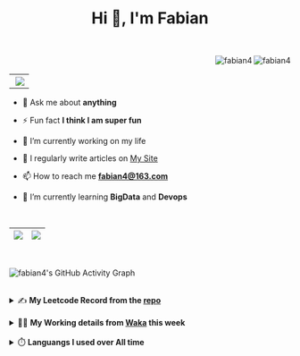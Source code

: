<h1 align="center">Hi 👋, I'm Fabian</h1>

<br/>

<img align="right" src="https://komarev.com/ghpvc/?username=fabian4&label=views&color=0e75b6&style=flat" alt="fabian4" /><img align="right" src="https://img.shields.io/badge/Author-fabian4-orange?logo=Dark%20Reader" alt="fabian4" />

<br/>

<table align="right" border="0.5"><tr><th><img align="right"  src="https://github-readme-stats.vercel.app/api/top-langs/?username=fabian4&layout=compact&theme=buefy&hide_border=true"/</th></tr></table>

- 💬 Ask me about **anything**

- ⚡ Fun fact **I think I am super fun**

- 🔭 I’m currently working on my life

- 📝 I regularly write articles on [My Site](https://fabian4.site/)

- 📫 How to reach me **fabian4@163.com**

- 🌱 I’m currently learning **BigData** and **Devops** 

<!-- - 📄 Know about my Daily details on [My Personal Blog Galllery](https://fabian4.github.io/gallery/) -->

<br/>

|  <img align="center" src="https://github-readme-streak-stats.herokuapp.com/?user=fabian4&theme=gruvbox_duo&currStreakNum=2FD3EB&fire=pink&sideLabels=F00&hide_border=true&date_format=[Y.]n.j" /> |  <img align="center" src="https://github-readme-stats.vercel.app/api?username=fabian4&count_private=true&show_icons=true&theme=flag-india&show_owner=true&hide_border=true" />|
| ------------- | ------------- |

<br/>

![fabian4's GitHub Activity Graph](https://github-readme-activity-graph.cyclic.app/graph?username=fabian4&theme=github-light)

<br/>
<details>
  <summary>✍️ <b>My Leetcode Record from the <a href="https://github.com/fabian4/leetcode">repo</a></b></summary>
 
 ---
  
|[![Leetcode Stats](https://leetcard.jacoblin.cool/fabianbao?theme=light&font=Zen%20Kurenaido&ext=heatmap&site=cn&border=0)](https://leetcode-cn.com/u/fabianbao/)|
| ------------- |
  
<!--|[![Leetcode Stats](https://leetcard.jacoblin.cool/fabianbao?theme=light&font=Bubbler%20One&ext=heatmap&site=cn&border=0)](https://leetcode-cn.com/u/fabianbao/)|[![fabian's LeetCode Stats](https://leetcode-stats.vercel.app/api?username=fabian)](https://leetcode-cn.com/u/fabianbao/)|
| ------------- | ------------- | -->
  
|![image](https://user-images.githubusercontent.com/60428924/216034888-f8b4b00e-da4c-486c-9872-e4a18b9c6325.png)|
| ------------- |
|![image](https://user-images.githubusercontent.com/60428924/216035023-02273762-0103-4d59-affc-23d4d0c18d1d.png)|
  
</details>

<br/>

<details>
  <summary>👨‍💻 <b>My Working details from <a href="https://wakatime.com/@fabian4">Waka</a> this week</b></summary>

---

<!--START_SECTION:waka-->
![Code Time](http://img.shields.io/badge/Code%20Time-425%20hrs%2059%20mins-blue)

**I'm an Early 🐤** 

```text
🌞 Morning                727 commits         ██████████░░░░░░░░░░░░░░░   39.68 % 
🌆 Daytime                503 commits         ███████░░░░░░░░░░░░░░░░░░   27.46 % 
🌃 Evening                583 commits         ████████░░░░░░░░░░░░░░░░░   31.82 % 
🌙 Night                  19 commits          ░░░░░░░░░░░░░░░░░░░░░░░░░   01.04 % 
```
📅 **I'm Most Productive on Wednesday** 

```text
Monday                   295 commits         ████░░░░░░░░░░░░░░░░░░░░░   16.10 % 
Tuesday                  260 commits         ████░░░░░░░░░░░░░░░░░░░░░   14.19 % 
Wednesday                329 commits         ████░░░░░░░░░░░░░░░░░░░░░   17.96 % 
Thursday                 269 commits         ████░░░░░░░░░░░░░░░░░░░░░   14.68 % 
Friday                   266 commits         ████░░░░░░░░░░░░░░░░░░░░░   14.52 % 
Saturday                 185 commits         ███░░░░░░░░░░░░░░░░░░░░░░   10.10 % 
Sunday                   228 commits         ███░░░░░░░░░░░░░░░░░░░░░░   12.45 % 
```


📊 **This Week I Spent My Time On** 

```text
💬 Programming Languages: 
Java                     2 hrs 51 mins       ███████████░░░░░░░░░░░░░░   45.34 % 
XML                      1 hr 8 mins         █████░░░░░░░░░░░░░░░░░░░░   18.13 % 
YAML                     53 mins             ████░░░░░░░░░░░░░░░░░░░░░   14.22 % 
Properties               26 mins             ██░░░░░░░░░░░░░░░░░░░░░░░   07.04 % 
Groovy                   24 mins             ██░░░░░░░░░░░░░░░░░░░░░░░   06.44 % 

🔥 Editors: 
IntelliJ                 6 hrs 18 mins       █████████████████████████   100.00 % 

💻 Operating System: 
Mac                      6 hrs 18 mins       █████████████████████████   100.00 % 
```


<!--END_SECTION:waka-->
  
</details>

<br/>

<details>
  <summary>⏱️ <b>Languangs I used over All time</b></summary>
  
---
  
![languages all time](https://wakatime.com/share/@32ef5ac6-eac5-4886-805c-ce9fe059857e/efc24c85-e478-4696-bcbd-c5669145b831.svg)
  
</details>
